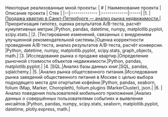 Некоторые реализованные мной проекты:
| # | Наименование проекта        | Описание проекта           | Стек  |
|--|:------------- |:-------------|:-----|
|1. |[Продажа квартир в Санкт-Петербурге — анализ рынка недвижимости.](src/main.py)|Приоритизация гипотез, оценка результатов A/B-теста, расчёт кумулятивных метрик.|Python, pandas, datetime, numpy, matplotlib.pyplot, scipy.stats.|
|2. |Тестирование изменений, связанных с внедрением улучшенной рекомендательной системы.|Оценка корректности проведения A/B-теста, анализ результатов A/B-теста, расчёт конверсии. |Python, datetime, numpy, matplotlib.pyplot, scipy.stats, graph_objects, math.|
|3. |Исследование рынка о продаже квартир.|Определение рыночной стоимости объектов недвижимости.|Python, pandas, matplotlib.pyplot.|
|4. |SQL.|Анализ базы данных книг.|SQL, pandas, sqlalchemy.|
|5. |Анализ рынка общетсвенного питания.|Исследование рынка заведений общественного питания в Москве с целью выбора подходящего места для откртытия кофейни.|Python, pandas, seaborn, folium (Map, Marker, Choropleth), folium.plugins (MarkerCluster), json.|
|6. |Анализ поведения пользователей мобильного приложения.|Анализ данных о совершённых пользователями событиях и выявление инсайтов.|Python, pandas, numpy, scipy.stats, seaborn, matplotlib.pyplot, datetime, plotly.express, math.|

